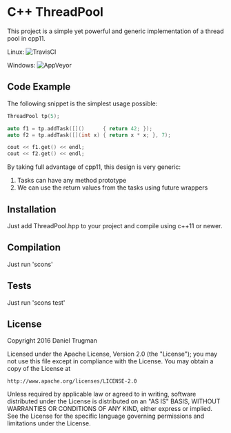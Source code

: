 # C++ ThreadPool

This project is a simple yet powerful and generic implementation of a thread pool in cpp11.

Linux: 
![TravisCI](https://travis-ci.org/dtrugman/ThreadPool.svg?branch=master)

Windows:
![AppVeyor](https://ci.appveyor.com/api/projects/status/yr5yagayu006a8eq/branch/master?svg=true)

## Code Example

The following snippet is the simplest usage possible:

```cpp
ThreadPool tp(5);

auto f1 = tp.addTask([]()      { return 42; });
auto f2 = tp.addTask([](int x) { return x * x; }, 7);

cout << f1.get() << endl;
cout << f2.get() << endl;
```

By taking full advantage of cpp11, this design is very generic:

1. Tasks can have any method prototype
2. We can use the return values from the tasks using future wrappers

## Installation

Just add ThreadPool.hpp to your project and compile using c++11 or newer.

## Compilation

Just run 'scons'

## Tests

Just run 'scons test'

## License

Copyright 2016 Daniel Trugman

Licensed under the Apache License, Version 2.0 (the "License");
you may not use this file except in compliance with the License.
You may obtain a copy of the License at

    http://www.apache.org/licenses/LICENSE-2.0

Unless required by applicable law or agreed to in writing, software
distributed under the License is distributed on an "AS IS" BASIS,
WITHOUT WARRANTIES OR CONDITIONS OF ANY KIND, either express or implied.
See the License for the specific language governing permissions and
limitations under the License.
